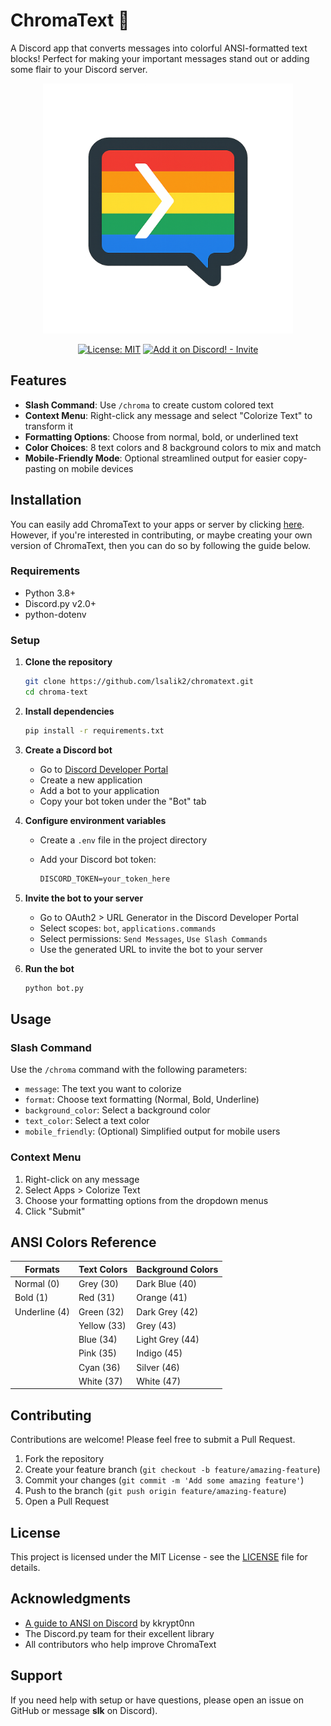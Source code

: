 # ChromaText 🌈

A Discord app that converts messages into colorful ANSI-formatted text blocks! Perfect for making your important messages stand out or adding some flair to your Discord server.

<p align="center">
<img src="logo.png" width="400" height="400">
</p>

<p align="center">
<a href="https://opensource.org/licenses/MIT"><img src="https://img.shields.io/badge/License-MIT-blue.svg" alt="License: MIT"></a>
<a href="https://discord.com/oauth2/authorize?client_id=1356766929800532281"><img src="https://img.shields.io/badge/Add_it_on_Discord!-Invite-7289da?logo=discord&logoColor=ffffff" alt="Add it on Discord! - Invite"></a>
</p>

## Features

- **Slash Command**: Use `/chroma` to create custom colored text
- **Context Menu**: Right-click any message and select "Colorize Text" to transform it
- **Formatting Options**: Choose from normal, bold, or underlined text
- **Color Choices**: 8 text colors and 8 background colors to mix and match
- **Mobile-Friendly Mode**: Optional streamlined output for easier copy-pasting on mobile devices

## Installation

You can easily add ChromaText to your apps or server by clicking [here](https://discord.com/oauth2/authorize?client_id=1356766929800532281). However, if you're interested in contributing, or maybe creating your own version of ChromaText, then you can do so by following the guide below.

### Requirements

- Python 3.8+
- Discord.py v2.0+
- python-dotenv

### Setup

1. **Clone the repository**

   ```bash
   git clone https://github.com/lsalik2/chromatext.git
   cd chroma-text
   ```

2. **Install dependencies**

   ```bash
   pip install -r requirements.txt
   ```

3. **Create a Discord bot**
   - Go to [Discord Developer Portal](https://discord.com/developers/applications)
   - Create a new application
   - Add a bot to your application
   - Copy your bot token under the "Bot" tab

4. **Configure environment variables**
   - Create a `.env` file in the project directory
   - Add your Discord bot token:

     ```md
     DISCORD_TOKEN=your_token_here
     ```

5. **Invite the bot to your server**
   - Go to OAuth2 > URL Generator in the Discord Developer Portal
   - Select scopes: `bot`, `applications.commands`
   - Select permissions: `Send Messages`, `Use Slash Commands`
   - Use the generated URL to invite the bot to your server

6. **Run the bot**

   ```bash
   python bot.py
   ```

## Usage

### Slash Command

Use the `/chroma` command with the following parameters:

- `message`: The text you want to colorize
- `format`: Choose text formatting (Normal, Bold, Underline)
- `background_color`: Select a background color
- `text_color`: Select a text color
- `mobile_friendly`: (Optional) Simplified output for mobile users

### Context Menu

1. Right-click on any message
2. Select Apps > Colorize Text
3. Choose your formatting options from the dropdown menus
4. Click "Submit"

## ANSI Colors Reference

| Formats       | Text Colors | Background Colors |
|---------------|-------------|-------------------|
| Normal (0)    | Grey (30)   | Dark Blue (40)    |
| Bold (1)      | Red (31)    | Orange (41)       |
| Underline (4) | Green (32)  | Dark Grey (42)    |
|               | Yellow (33) | Grey (43)         |
|               | Blue (34)   | Light Grey (44)   |
|               | Pink (35)   | Indigo (45)       |
|               | Cyan (36)   | Silver (46)       |
|               | White (37)  | White (47)        |

## Contributing

Contributions are welcome! Please feel free to submit a Pull Request.

1. Fork the repository
2. Create your feature branch (`git checkout -b feature/amazing-feature`)
3. Commit your changes (`git commit -m 'Add some amazing feature'`)
4. Push to the branch (`git push origin feature/amazing-feature`)
5. Open a Pull Request

## License

This project is licensed under the MIT License - see the [LICENSE](LICENSE) file for details.

## Acknowledgments

- [A guide to ANSI on Discord](https://gist.github.com/kkrypt0nn/a02506f3712ff2d1c8ca7c9e0aed7c06#text-colors) by kkrypt0nn
- The Discord.py team for their excellent library
- All contributors who help improve ChromaText

## Support

If you need help with setup or have questions, please open an issue on GitHub or message **slk** on Discord).

